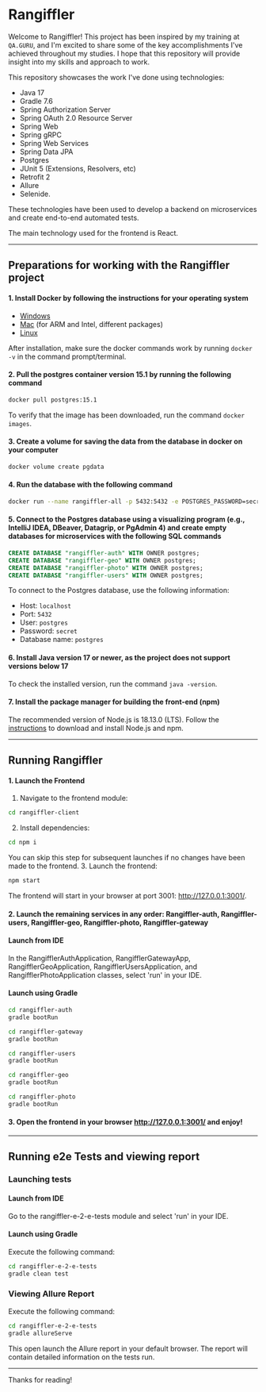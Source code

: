 # Rangiffler
Welcome to Rangiffler! This project has been inspired by my training at `QA.GURU`, and I'm excited to share some of the
key accomplishments I've achieved throughout my studies.
I hope that this repository will provide insight into my skills and approach to work.

This repository showcases the work I've done using technologies:
- Java 17
- Gradle 7.6
- Spring Authorization Server
- Spring OAuth 2.0 Resource Server
- Spring Web
- Spring gRPC
- Spring Web Services
- Spring Data JPA
- Postgres
- JUnit 5 (Extensions, Resolvers, etc)
- Retrofit 2
- Allure
- Selenide.

These technologies have been used to develop a backend on microservices and create end-to-end automated tests.

The main technology used for the frontend is React.

---

## Preparations for working with the Rangiffler project

#### 1. Install Docker by following the instructions for your operating system
- [Windows](https://docs.docker.com/desktop/install/windows-install/)
- [Mac](https://docs.docker.com/desktop/install/mac-install/) (for ARM and Intel, different packages)
- [Linux](https://docs.docker.com/desktop/install/linux-install/)

After installation, make sure the docker commands work by running `docker -v` in the command prompt/terminal.

#### 2. Pull the postgres container version 15.1 by running the following command

```bash
docker pull postgres:15.1
```

To verify that the image has been downloaded, run the command `docker images`.

#### 3. Create a volume for saving the data from the database in docker on your computer

```bash
docker volume create pgdata
```

#### 4. Run the database with the following command

```bash
docker run --name rangiffler-all -p 5432:5432 -e POSTGRES_PASSWORD=secret -v pgdata:/var/lib/postgresql/data -d postgres:15.1
```

#### 5. Connect to the Postgres database using a visualizing program (e.g., IntelliJ IDEA, DBeaver, Datagrip, or PgAdmin 4) and create empty databases for microservices with the following SQL commands
```sql
CREATE DATABASE "rangiffler-auth" WITH OWNER postgres;
CREATE DATABASE "rangiffler-geo" WITH OWNER postgres;
CREATE DATABASE "rangiffler-photo" WITH OWNER postgres;
CREATE DATABASE "rangiffler-users" WITH OWNER postgres;
```

To connect to the Postgres database, use the following information:
- Host: `localhost`
- Port: `5432`
- User: `postgres`
- Password: `secret`
- Database name: `postgres`

#### 6. Install Java version 17 or newer, as the project does not support versions below 17
To check the installed version, run the command `java -version`.

#### 7. Install the package manager for building the front-end (npm)
The recommended version of Node.js is 18.13.0 (LTS).
Follow the [instructions](https://docs.npmjs.com/downloading-and-installing-node-js-and-npm) to download and install Node.js and npm.

---

## Running Rangiffler

#### 1. Launch the Frontend

1. Navigate to the frontend module:
```bash
cd rangiffler-client
```
2. Install dependencies:
```bash
cd npm i
```
You can skip this step for subsequent launches if no changes have been made to the frontend.
3. Launch the frontend:
```bash
npm start
```
The frontend will start in your browser at port 3001: http://127.0.0.1:3001/.

#### 2. Launch the remaining services in any order: Rangiffler-auth, Rangiffler-users, Rangiffler-geo, Rangiffler-photo, Rangiffler-gateway

#### Launch from IDE
In the RangifflerAuthApplication, RangifflerGatewayApp, RangifflerGeoApplication, RangifflerUsersApplication, and RangifflerPhotoApplication classes, select 'run' in your IDE.

#### Launch using Gradle
```bash
cd rangiffler-auth
gradle bootRun
```
```bash
cd rangiffler-gateway
gradle bootRun
```
```bash
cd rangiffler-users
gradle bootRun
```
```bash
cd rangiffler-geo
gradle bootRun
```
```bash
cd rangiffler-photo
gradle bootRun
```

#### 3. Open the frontend in your browser http://127.0.0.1:3001/ and enjoy!

---

## Running e2e Tests and viewing report

### Launching tests
#### Launch from IDE
Go to the rangiffler-e-2-e-tests module and select 'run' in your IDE.

#### Launch using Gradle
Execute the following command:
```bash
cd rangiffler-e-2-e-tests
gradle clean test
```

### Viewing Allure Report
Execute the following command:
```bash
cd rangiffler-e-2-e-tests
gradle allureServe
```

This open launch the Allure report in your default browser. The report will contain detailed information on the tests run.

---
Thanks for reading!
